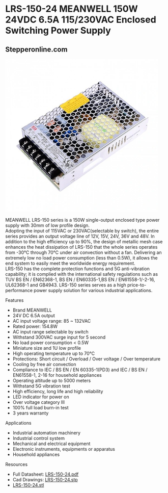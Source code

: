 # LRS-150-24 MEANWELL 150W 24VDC 6.5A 115/230VAC Enclosed Switching Power Supply

## Stepperonline.com

<img src="../images/LRS-150-24.webp" width=480 height=480 title="power Supply" />

MEANWELL LRS-150 series is a 150W single-output enclosed type power supply with 30mm of low profile design.  
Adopting the input of 115VAC or 230VAC(selectable by switch), the entire series provides an output voltage line of 12V, 15V, 24V, 36V and 48V. In addition to the high efficiency up to 90%, the design of metallic mesh case enhances the heat dissipation of LRS-150 that the whole series operates from -30℃ through 70℃ under air convection without a fan. Delivering an extremely low no load power consumption (less than 0.5W), it allows the end system to easily meet the worldwide energy requirement.  
LRS-150 has the complete protection functions and 5G anti-vibration capability; it is complied with the international safety regulations such as TUV BS EN / EN62368-1, BS EN / EN60335-1,BS EN / EN61558-1/-2-16, UL62368-1 and GB4943. LRS-150 series serves as a high price-to-performance power supply solution for various industrial applications.  

Features

   * Brand MEANWELL
   * 24V DC 6.5A output
   * AC input voltage range: 85 ~ 132VAC
   * Rated power: 154.8W
   * AC input range selectable by switch
   * Withstand 300VAC surge input for 5 second
   * No load power consumption < 0.5W
   * Miniature size and 1U low profile
   * High operating temperature up to 70℃
   * Protections: Short circuit / Overload / Over voltage / Over temperature
   * Cooling by free air convection
   * Compliance to IEC / BS EN / EN 60335-1(PD3) and IEC / BS EN / EN61558-1, 2-16 for household appliances
   * Operating altitude up to 5000 meters
   * Withstand 5G vibration test
   * High efficiency, long life and high reliability
   * LED indicator for power on
   * Over voltage category Ⅲ
   * 100% full load burn-in test
   * 3 years warranty

Applications

   * Industrial automation machinery
   * Industrial control system
   * Mechanical and electrical equipment
   * Electronic instruments, equipments or apparatus
   * Household appliances

Resources

   * Full Datasheet: [LRS-150-24.pdf](PDF/LRS-150.pdf)
   * Cad Drawings: [LRS-150-24.stp](CAD/LRS-150-24.stp) 
   * [LRS-150-24.stl](CAD/LRS-150-24.stl)
